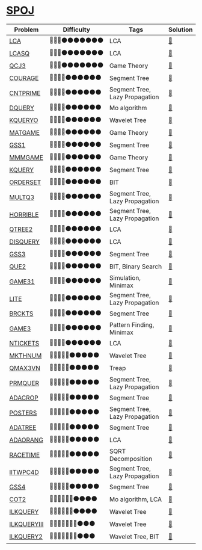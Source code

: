 # [SPOJ](https://www.spoj.com/)

Problem | Difficulty | Tags | Solution
------- | ------- | ------- | -------
[LCA](https://www.spoj.com//problems/LCA) | :red_circle::red_circle::red_circle::black_circle::black_circle::black_circle::black_circle::black_circle::black_circle::black_circle: | LCA | [:link:](https://github.com/TISparta/online-judge-solutions/blob/master/SPOJ/LCA.cpp)
[LCASQ](https://www.spoj.com//problems/LCASQ) | :red_circle::red_circle::red_circle::black_circle::black_circle::black_circle::black_circle::black_circle::black_circle::black_circle: | LCA | [:link:](https://github.com/TISparta/online-judge-solutions/blob/master/SPOJ/LCASQ.cpp)
[QCJ3](https://www.spoj.com//problems/QCJ3) | :red_circle::red_circle::red_circle::black_circle::black_circle::black_circle::black_circle::black_circle::black_circle::black_circle: | Game Theory | [:link:](https://github.com/TISparta/online-judge-solutions/blob/master/SPOJ/QCJ3.cpp)
[COURAGE](https://www.spoj.com//problems/COURAGE) | :red_circle::red_circle::red_circle::red_circle::black_circle::black_circle::black_circle::black_circle::black_circle::black_circle: | Segment Tree | [:link:](https://github.com/TISparta/online-judge-solutions/blob/master/SPOJ/COURAGE.cpp)
[CNTPRIME](https://www.spoj.com//problems/CNTPRIME) | :red_circle::red_circle::red_circle::red_circle::black_circle::black_circle::black_circle::black_circle::black_circle::black_circle: | Segment Tree, Lazy Propagation | [:link:](https://github.com/TISparta/online-judge-solutions/blob/master/SPOJ/CNTPRIME.cpp)
[DQUERY](https://www.spoj.com//problems/DQUERY) | :red_circle::red_circle::red_circle::red_circle::black_circle::black_circle::black_circle::black_circle::black_circle::black_circle: | Mo algorithm | [:link:](https://github.com/TISparta/online-judge-solutions/blob/master/SPOJ/DQUERY.cpp)
[KQUERYO](https://www.spoj.com//problems/KQUERYO) | :red_circle::red_circle::red_circle::red_circle::black_circle::black_circle::black_circle::black_circle::black_circle::black_circle: | Wavelet Tree | [:link:](https://github.com/TISparta/online-judge-solutions/blob/master/SPOJ/KQUERYO.cpp)
[MATGAME](https://www.spoj.com//problems/MATGAME) | :red_circle::red_circle::red_circle::red_circle::black_circle::black_circle::black_circle::black_circle::black_circle::black_circle: | Game Theory | [:link:](https://github.com/TISparta/online-judge-solutions/blob/master/SPOJ/MATGAME.cpp)
[GSS1](https://www.spoj.com//problems/GSS1) | :red_circle::red_circle::red_circle::red_circle::black_circle::black_circle::black_circle::black_circle::black_circle::black_circle: | Segment Tree | [:link:](https://github.com/TISparta/online-judge-solutions/blob/master/SPOJ/GSS1.cpp)
[MMMGAME](https://www.spoj.com//problems/MMMGAME) | :red_circle::red_circle::red_circle::red_circle::black_circle::black_circle::black_circle::black_circle::black_circle::black_circle: | Game Theory | [:link:](https://github.com/TISparta/online-judge-solutions/blob/master/SPOJ/MMMGAME.cpp)
[KQUERY](https://www.spoj.com//problems/KQUERY) | :red_circle::red_circle::red_circle::red_circle::black_circle::black_circle::black_circle::black_circle::black_circle::black_circle: | Segment Tree | [:link:](https://github.com/TISparta/online-judge-solutions/blob/master/SPOJ/KQUERY.cpp)
[ORDERSET](https://www.spoj.com//problems/ORDERSET) | :red_circle::red_circle::red_circle::red_circle::black_circle::black_circle::black_circle::black_circle::black_circle::black_circle: | BIT | [:link:](https://github.com/TISparta/online-judge-solutions/blob/master/SPOJ/ORDERSET.cpp)
[MULTQ3](https://www.spoj.com//problems/MULTQ3) | :red_circle::red_circle::red_circle::red_circle::black_circle::black_circle::black_circle::black_circle::black_circle::black_circle: | Segment Tree, Lazy Propagation | [:link:](https://github.com/TISparta/online-judge-solutions/blob/master/SPOJ/MULTQ3.cpp)
[HORRIBLE](https://www.spoj.com//problems/HORRIBLE) | :red_circle::red_circle::red_circle::red_circle::black_circle::black_circle::black_circle::black_circle::black_circle::black_circle: | Segment Tree, Lazy Propagation | [:link:](https://github.com/TISparta/online-judge-solutions/blob/master/SPOJ/HORRIBLE.cpp)
[QTREE2](https://www.spoj.com//problems/QTREE2) | :red_circle::red_circle::red_circle::red_circle::black_circle::black_circle::black_circle::black_circle::black_circle::black_circle: | LCA | [:link:](https://github.com/TISparta/online-judge-solutions/blob/master/SPOJ/QTREE2.cpp)
[DISQUERY](https://www.spoj.com//problems/DISQUERY) | :red_circle::red_circle::red_circle::red_circle::black_circle::black_circle::black_circle::black_circle::black_circle::black_circle: | LCA | [:link:](https://github.com/TISparta/online-judge-solutions/blob/master/SPOJ/DISQUERY.cpp)
[GSS3](https://www.spoj.com//problems/GSS3) | :red_circle::red_circle::red_circle::red_circle::black_circle::black_circle::black_circle::black_circle::black_circle::black_circle: | Segment Tree | [:link:](https://github.com/TISparta/online-judge-solutions/blob/master/SPOJ/GSS3.cpp)
[QUE2](https://www.spoj.com//problems/QUE2) | :red_circle::red_circle::red_circle::red_circle::black_circle::black_circle::black_circle::black_circle::black_circle::black_circle: | BIT, Binary Search | [:link:](https://github.com/TISparta/online-judge-solutions/blob/master/SPOJ/QUE2.cpp)
[GAME31](https://www.spoj.com//problems/GAME31) | :red_circle::red_circle::red_circle::red_circle::black_circle::black_circle::black_circle::black_circle::black_circle::black_circle: | Simulation, Minimax | [:link:](https://github.com/TISparta/online-judge-solutions/blob/master/SPOJ/GAME31.cpp)
[LITE](https://www.spoj.com//problems/LITE) | :red_circle::red_circle::red_circle::red_circle::black_circle::black_circle::black_circle::black_circle::black_circle::black_circle: | Segment Tree, Lazy Propagation | [:link:](https://github.com/TISparta/online-judge-solutions/blob/master/SPOJ/LITE.cpp)
[BRCKTS](https://www.spoj.com//problems/BRCKTS) | :red_circle::red_circle::red_circle::red_circle::black_circle::black_circle::black_circle::black_circle::black_circle::black_circle: | Segment Tree | [:link:](https://github.com/TISparta/online-judge-solutions/blob/master/SPOJ/BRCKTS.cpp)
[GAME3](https://www.spoj.com//problems/GAME3) | :red_circle::red_circle::red_circle::red_circle::black_circle::black_circle::black_circle::black_circle::black_circle::black_circle: | Pattern Finding, Minimax | [:link:](https://github.com/TISparta/online-judge-solutions/blob/master/SPOJ/GAME3.cpp)
[NTICKETS](https://www.spoj.com//problems/NTICKETS) | :red_circle::red_circle::red_circle::red_circle::black_circle::black_circle::black_circle::black_circle::black_circle::black_circle: | LCA | [:link:](https://github.com/TISparta/online-judge-solutions/blob/master/SPOJ/NTICKETS.cpp)
[MKTHNUM](https://www.spoj.com//problems/MKTHNUM) | :red_circle::red_circle::red_circle::red_circle::red_circle::black_circle::black_circle::black_circle::black_circle::black_circle: | Wavelet Tree | [:link:](https://github.com/TISparta/online-judge-solutions/blob/master/SPOJ/MKTHNUM.cpp)
[QMAX3VN](https://www.spoj.com//problems/QMAX3VN) | :red_circle::red_circle::red_circle::red_circle::red_circle::black_circle::black_circle::black_circle::black_circle::black_circle: | Treap | [:link:](https://github.com/TISparta/online-judge-solutions/blob/master/SPOJ/QMAX3VN.cpp)
[PRMQUER](https://www.spoj.com//problems/PRMQUER) | :red_circle::red_circle::red_circle::red_circle::red_circle::black_circle::black_circle::black_circle::black_circle::black_circle: | Segment Tree, Lazy Propagation | [:link:](https://github.com/TISparta/online-judge-solutions/blob/master/SPOJ/PRMQUER.cpp)
[ADACROP](https://www.spoj.com//problems/ADACROP) | :red_circle::red_circle::red_circle::red_circle::red_circle::black_circle::black_circle::black_circle::black_circle::black_circle: | Segment Tree | [:link:](https://github.com/TISparta/online-judge-solutions/blob/master/SPOJ/ADACROP.cpp)
[POSTERS](https://www.spoj.com//problems/POSTERS) | :red_circle::red_circle::red_circle::red_circle::red_circle::black_circle::black_circle::black_circle::black_circle::black_circle: | Segment Tree, Lazy Propagation | [:link:](https://github.com/TISparta/online-judge-solutions/blob/master/SPOJ/POSTERS.cpp)
[ADATREE](https://www.spoj.com//problems/ADATREE) | :red_circle::red_circle::red_circle::red_circle::red_circle::black_circle::black_circle::black_circle::black_circle::black_circle: | Segment Tree | [:link:](https://github.com/TISparta/online-judge-solutions/blob/master/SPOJ/ADATREE.cpp)
[ADAORANG](https://www.spoj.com//problems/ADAORANG) | :red_circle::red_circle::red_circle::red_circle::red_circle::black_circle::black_circle::black_circle::black_circle::black_circle: | LCA | [:link:](https://github.com/TISparta/online-judge-solutions/blob/master/SPOJ/ADAORANG.cpp)
[RACETIME](https://www.spoj.com//problems/RACETIME) | :red_circle::red_circle::red_circle::red_circle::red_circle::black_circle::black_circle::black_circle::black_circle::black_circle: | SQRT Decomposition | [:link:](https://github.com/TISparta/online-judge-solutions/blob/master/SPOJ/RACETIME.cpp)
[IITWPC4D](https://www.spoj.com//problems/IITWPC4D) | :red_circle::red_circle::red_circle::red_circle::red_circle::black_circle::black_circle::black_circle::black_circle::black_circle: | Segment Tree, Lazy Propagation | [:link:](https://github.com/TISparta/online-judge-solutions/blob/master/SPOJ/IITWPC4D.cpp)
[GSS4](https://www.spoj.com//problems/GSS4) | :red_circle::red_circle::red_circle::red_circle::red_circle::black_circle::black_circle::black_circle::black_circle::black_circle: | Segment Tree | [:link:](https://github.com/TISparta/online-judge-solutions/blob/master/SPOJ/GSS4.cpp)
[COT2](https://www.spoj.com//problems/COT2) | :red_circle::red_circle::red_circle::red_circle::red_circle::red_circle::black_circle::black_circle::black_circle::black_circle: | Mo algorithm, LCA | [:link:](https://github.com/TISparta/online-judge-solutions/blob/master/SPOJ/COT2.cpp)
[ILKQUERY](https://www.spoj.com//problems/ILKQUERY) | :red_circle::red_circle::red_circle::red_circle::red_circle::red_circle::black_circle::black_circle::black_circle::black_circle: | Wavelet Tree | [:link:](https://github.com/TISparta/online-judge-solutions/blob/master/SPOJ/ILKQUERY.cpp)
[ILKQUERYIII](https://www.spoj.com//problems/ILKQUERYIII) | :red_circle::red_circle::red_circle::red_circle::red_circle::red_circle::red_circle::black_circle::black_circle::black_circle: | Wavelet Tree | [:link:](https://github.com/TISparta/online-judge-solutions/blob/master/SPOJ/ILKQUERYIII.cpp)
[ILKQUERY2](https://www.spoj.com//problems/ILKQUERY2) | :red_circle::red_circle::red_circle::red_circle::red_circle::red_circle::red_circle::black_circle::black_circle::black_circle: | Wavelet Tree, BIT | [:link:](https://github.com/TISparta/online-judge-solutions/blob/master/SPOJ/ILKQUERY2.cpp)